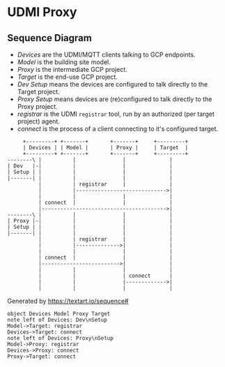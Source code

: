 # UDMI Proxy

## Sequence Diagram

* _Devices_ are the UDMI/MQTT clients talking to GCP endpoints.
* _Model_ is the building site model.
* _Proxy_ is the intermediate GCP project.
* _Target_ is the end-use GCP project.
* _Dev Setup_ means the devices are configured to talk directly to the Target project.
* _Proxy Setup_ means devices are (re)configured to talk directly to the Proxy project.
* _registrar_ is the UDMI `registrar` tool, run by an authorized (per target project) agent.
* _connect_ is the process of a client connecting to it's configured target.

```
     +---------+ +-------+       +-------+     +---------+
     | Devices | | Model |       | Proxy |     | Target  |
     +---------+ +-------+       +-------+     +---------+
--------\ |          |               |              |
| Dev   |-|          |               |              |
| Setup | |          |               |              |
|-------| |          |               |              |
          |          | registrar     |              |
          |          |----------------------------->|
          |          |               |              |
          | connect  |               |              |
          |---------------------------------------->|
--------\ |          |               |              |
| Proxy |-|          |               |              |
| Setup | |          |               |              |
|-------| |          |               |              |
          |          | registrar     |              |
          |          |-------------->|              |
          |          |               |              |
          | connect  |               |              |
          |------------------------->|              |
          |          |               |              |
          |          |               | connect      |
          |          |               |------------->|
          |          |               |              |
```

Generated by https://textart.io/sequence#
```
object Devices Model Proxy Target
note left of Devices: Dev\nSetup
Model->Target: registrar
Devices->Target: connect
note left of Devices: Proxy\nSetup
Model->Proxy: registrar
Devices->Proxy: connect
Proxy->Target: connect
```
